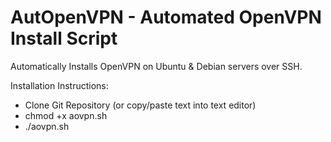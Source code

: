 AutOpenVPN - Automated OpenVPN Install Script
=============================================

Automatically Installs OpenVPN on Ubuntu & Debian servers over SSH.

Installation Instructions:
- Clone Git Repository (or copy/paste text into text editor)
- chmod +x aovpn.sh
- ./aovpn.sh
